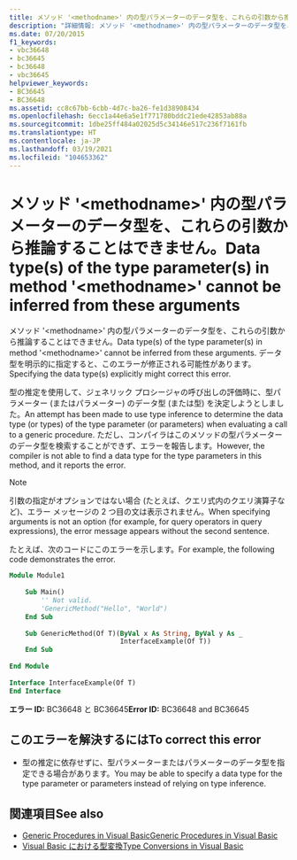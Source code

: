 ```yaml
---
title: メソッド '<methodname>' 内の型パラメーターのデータ型を、これらの引数から推論することはできません。
description: "詳細情報: メソッド '<methodname>' 内の型パラメーターのデータ型を、これらの引数から推論することはできません"
ms.date: 07/20/2015
f1_keywords:
- vbc36648
- bc36645
- bc36648
- vbc36645
helpviewer_keywords:
- BC36645
- BC36648
ms.assetid: cc8c67bb-6cbb-4d7c-ba26-fe1d38908434
ms.openlocfilehash: 6ecc1a44e6a5e1f771780bddc21ede42853ab88a
ms.sourcegitcommit: 1dbe25ff484a02025d5c34146e517c236f7161fb
ms.translationtype: HT
ms.contentlocale: ja-JP
ms.lasthandoff: 03/19/2021
ms.locfileid: "104653362"
---
```

# <a name="data-types-of-the-type-parameters-in-method-methodname-cannot-be-inferred-from-these-arguments"></a><span data-ttu-id="f3ea7-103">メソッド '\<methodname>' 内の型パラメーターのデータ型を、これらの引数から推論することはできません。</span><span class="sxs-lookup"><span data-stu-id="f3ea7-103">Data type(s) of the type parameter(s) in method '\<methodname>' cannot be inferred from these arguments</span></span>

<span data-ttu-id="f3ea7-104">メソッド '\<methodname>' 内の型パラメーターのデータ型を、これらの引数から推論することはできません。</span><span class="sxs-lookup"><span data-stu-id="f3ea7-104">Data type(s) of the type parameter(s) in method '\<methodname>' cannot be inferred from these arguments.</span></span> <span data-ttu-id="f3ea7-105">データ型を明示的に指定すると、このエラーが修正される可能性があります。</span><span class="sxs-lookup"><span data-stu-id="f3ea7-105">Specifying the data type(s) explicitly might correct this error.</span></span>  
  
 <span data-ttu-id="f3ea7-106">型の推定を使用して、ジェネリック プロシージャの呼び出しの評価時に、型パラメーター (またはパラメーター) のデータ型 (または型) を決定しようとしました。</span><span class="sxs-lookup"><span data-stu-id="f3ea7-106">An attempt has been made to use type inference to determine the data type (or types) of the type parameter (or parameters) when evaluating a call to a generic procedure.</span></span> <span data-ttu-id="f3ea7-107">ただし、コンパイラはこのメソッドの型パラメーターのデータ型を検索することができず、エラーを報告します。</span><span class="sxs-lookup"><span data-stu-id="f3ea7-107">However, the compiler is not able to find a data type for the type parameters in this method, and it reports the error.</span></span>  
  
> [!NOTE]
> <span data-ttu-id="f3ea7-108">引数の指定がオプションではない場合 (たとえば、クエリ式内のクエリ演算子など)、エラー メッセージの 2 つ目の文は表示されません。</span><span class="sxs-lookup"><span data-stu-id="f3ea7-108">When specifying arguments is not an option (for example, for query operators in query expressions), the error message appears without the second sentence.</span></span>  
  
 <span data-ttu-id="f3ea7-109">たとえば、次のコードにこのエラーを示します。</span><span class="sxs-lookup"><span data-stu-id="f3ea7-109">For example, the following code demonstrates the error.</span></span>  
  
```vb  
Module Module1  
  
    Sub Main()  
        '' Not valid.  
        'GenericMethod("Hello", "World")  
    End Sub  
  
    Sub GenericMethod(Of T)(ByVal x As String, ByVal y As _  
                            InterfaceExample(Of T))  
    End Sub  
  
End Module  
  
Interface InterfaceExample(Of T)  
End Interface  
```  
  
 <span data-ttu-id="f3ea7-110">**エラー ID:** BC36648 と BC36645</span><span class="sxs-lookup"><span data-stu-id="f3ea7-110">**Error ID:** BC36648 and BC36645</span></span>  
  
## <a name="to-correct-this-error"></a><span data-ttu-id="f3ea7-111">このエラーを解決するには</span><span class="sxs-lookup"><span data-stu-id="f3ea7-111">To correct this error</span></span>  
  
- <span data-ttu-id="f3ea7-112">型の推定に依存せずに、型パラメーターまたはパラメーターのデータ型を指定できる場合があります。</span><span class="sxs-lookup"><span data-stu-id="f3ea7-112">You may be able to specify a data type for the type parameter or parameters instead of relying on type inference.</span></span>  
  
## <a name="see-also"></a><span data-ttu-id="f3ea7-113">関連項目</span><span class="sxs-lookup"><span data-stu-id="f3ea7-113">See also</span></span>

- [<span data-ttu-id="f3ea7-114">Generic Procedures in Visual Basic</span><span class="sxs-lookup"><span data-stu-id="f3ea7-114">Generic Procedures in Visual Basic</span></span>](../programming-guide/language-features/data-types/generic-procedures.md)
- [<span data-ttu-id="f3ea7-115">Visual Basic における型変換</span><span class="sxs-lookup"><span data-stu-id="f3ea7-115">Type Conversions in Visual Basic</span></span>](../programming-guide/language-features/data-types/type-conversions.md)
